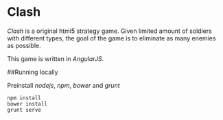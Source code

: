 Clash
=====

*Clash* is a original html5 strategy game. Given limited amount of soldiers with different types, the goal of the game is to eliminate as many  enemies as possible.

This game is written in *AngularJS*.


##Running locally 

Preinstall *nodejs*, *npm*, *bower* and *grunt*

````
npm install
bower install
grunt serve
````

